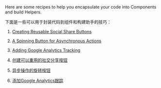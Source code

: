 Here are some recipes to help you encapsulate your code into Components and build Helpers.

下面是一些可以用于封装代码到组件和构建助手的技巧：

1. [Creating Reusable Social Share Buttons](/guides/cookbook/helpers_and_components/creating_reusable_social_share_buttons)

2. [A Spinning Button for Asynchronous Actions](/guides/cookbook/helpers_and_components/spin_button_for_asynchronous_actions)

3. [Adding Google Analytics Tracking](/guides/cookbook/helpers_and_components/adding_google_analytics_tracking)

1. [创建可以重用的社交分享按钮](/guides/cookbook/helpers_and_components/creating_reusable_social_share_buttons)

2. [异步操作的旋转按钮](/guides/cookbook/helpers_and_components/spin_button_for_asynchronous_actions)

3. [添加Google Analytics跟踪](/guides/cookbook/helpers_and_components/adding_google_analytics_tracking)
